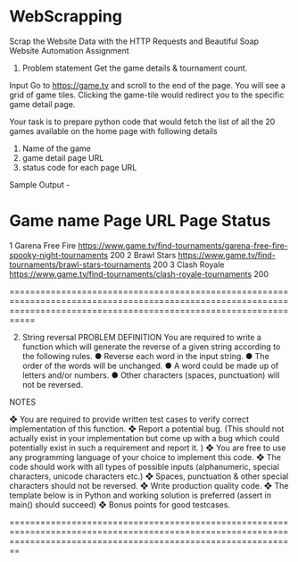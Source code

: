 # WebScrapping
Scrap the Website Data with the HTTP Requests and Beautiful Soap
Website Automation Assignment

1.	Problem statement
Get the game details & tournament count.

Input
Go to https://game.tv and scroll to the end of the page. You will see a grid of game tiles. Clicking the game-tile would redirect you to the specific game detail page.  

 





Your task is to prepare python code that would fetch the list of all the 20 games available on the home page with following details

1)	Name of the game
2)	game detail page URL
3)	status code for each page URL


Sample Output - 


#	Game name	Page URL	Page Status	
1	Garena Free Fire	https://www.game.tv/find-tournaments/garena-free-fire-spooky-night-tournaments	200	
2	Brawl Stars	https://www.game.tv/find-tournaments/brawl-stars-tournaments	200	
3	Clash Royale	https://www.game.tv/find-tournaments/clash-royale-tournaments	200	

=======================================================================================================================================================================

2. String reversal
PROBLEM DEFINITION
You are required to write a function which will generate the reverse of a given string according to the following rules. 
●	Reverse each word in the input string.
●	The order of the words will be unchanged.
●	A word could be made up of letters and/or numbers.
●	Other characters (spaces, punctuation) will not be reversed.


NOTES

❖	You are required to provide written test cases to verify correct implementation of this function.
❖	Report a potential bug. (This should not actually exist in your implementation but come up with a bug which could potentially exist in such a requirement and report it. )
❖	You are free to use any programming language of your choice to implement this code. 
❖	The code should work with all types of possible inputs (alphanumeric, special characters, unicode characters etc.)
❖	Spaces, punctuation & other special characters should not be reversed.
❖	Write production quality code.
❖	The template below is in Python and working solution is preferred (assert in main() should succeed)
❖	Bonus points for good testcases.

====================================================================================================================================================================
